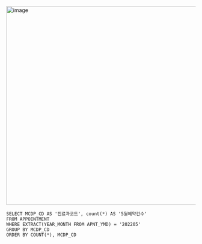 <img width="529" alt="image" src="https://github.com/jinsungtoo/SQL_Coding_test/assets/115756142/c9764db9-bd0d-4986-9617-3a0ea5aa0673">


    SELECT MCDP_CD AS '진료과코드', count(*) AS '5월예약건수'
    FROM APPOINTMENT
    WHERE EXTRACT(YEAR_MONTH FROM APNT_YMD) = '202205'
    GROUP BY MCDP_CD
    ORDER BY COUNT(*), MCDP_CD
